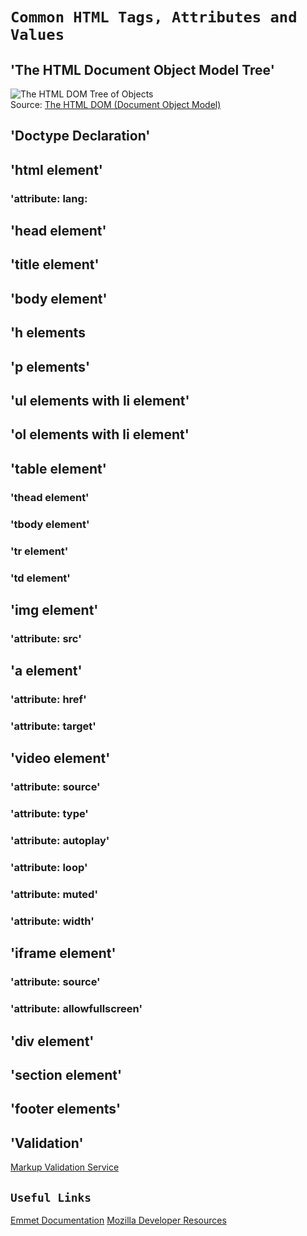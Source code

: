 # `Common HTML Tags, Attributes and Values`

## 'The HTML Document Object Model Tree'

![The HTML DOM Tree of Objects](https://www.w3schools.com/js/pic_htmltree.gif)  
Source: [The HTML DOM (Document Object Model)](https://www.w3schools.com/js/js_htmldom.asp)

## 'Doctype Declaration'

<!DOCTYPE html>

## 'html element'

### 'attribute: lang:

## 'head element'

## 'title element'

## 'body element'

## 'h elements

## 'p elements'

## 'ul elements with li element'

## 'ol elements with li element'

## 'table element'

### 'thead element'

### 'tbody element'

### 'tr element'

### 'td element'

## 'img element'

### 'attribute: src'

## 'a element'

### 'attribute: href'

### 'attribute: target'

## 'video element'

### 'attribute: source'

### 'attribute: type'

### 'attribute: autoplay'

### 'attribute: loop'

### 'attribute: muted'

### 'attribute: width'

## 'iframe element'

### 'attribute: source'

### 'attribute: allowfullscreen'

## 'div element'

## 'section element'

## 'footer elements'

## 'Validation'

[Markup Validation Service](https://validator.w3.org/)

## `Useful Links`

[Emmet Documentation](https://docs.emmet.io/)
[Mozilla Developer Resources](https://developer.mozilla.org/)

